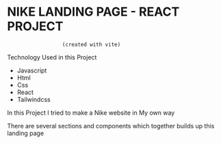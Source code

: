 # NIKE LANDING PAGE - REACT PROJECT
                      (created with vite)

Technology Used in this Project
 - Javascript
 - Html
 - Css
 - React
 - Tailwindcss

In this Project I tried to make a Nike website in My own way

There are several sections and components which together builds up this landing page
